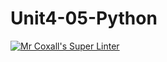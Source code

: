 # Unit4-05-Python
[![Mr Coxall's Super Linter](https://github.com/ICS3U-Programming-Kent-Gatera/Unit4-05-Python/workflows/Mr%20Coxall's%20Super%20Linter/badge.svg)](https://github.com/ICS3U-Programming-Kent-Gatera/Unit4-05-Python/actions/)
